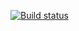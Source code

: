 [![Build status](https://ci.appveyor.com/api/projects/status/l88fxy2bw3kcpw7h?svg=true)](https://ci.appveyor.com/project/alexkov1980/patterns-2)